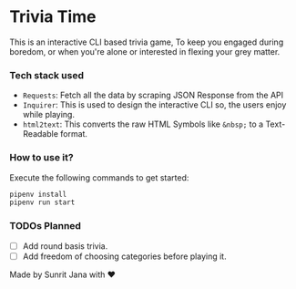 # Trivia Time

This is an interactive CLI based trivia game, To keep you engaged during boredom, or when you're alone or interested in flexing your grey matter.

### Tech stack used

- `Requests`: Fetch all the data by scraping JSON Response from the API
- `Inquirer`: This is used to design the interactive CLI so, the users enjoy while playing.
- `html2text`: This converts the raw HTML Symbols like `&nbsp;` to a Text-Readable format.

### How to use it?

Execute the following commands to get started:
```sh
pipenv install
pipenv run start
```

### TODOs Planned

- [ ] Add round basis trivia.
- [ ] Add freedom of choosing categories before playing it.

Made by Sunrit Jana with ❤️
